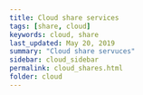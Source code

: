 ```yaml
---
title: Cloud share services
tags: [share, cloud]
keywords: cloud, share
last_updated: May 20, 2019
summary: "Cloud share servuces"
sidebar: cloud_sidebar
permalink: cloud_shares.html
folder: cloud
---
```

